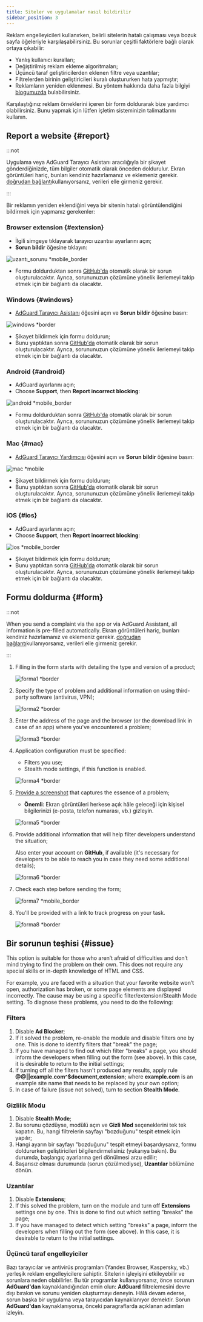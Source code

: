 ```yaml
---
title: Siteler ve uygulamalar nasıl bildirilir
sidebar_position: 3
---
```



Reklam engelleyicileri kullanırken, belirli sitelerin hatalı çalışması veya bozuk sayfa öğeleriyle karşılaşabilirsiniz. Bu sorunlar çeşitli faktörlere bağlı olarak ortaya çıkabilir:

- Yanlış kullanıcı kuralları;
- Değiştirilmiş reklam ekleme algoritmaları;
- Üçüncü taraf geliştiricilerden eklenen filtre veya uzantılar;
- Filtrelerden birinin geliştiricileri kuralı oluştururken hata yapmıştır;
- Reklamların yeniden eklenmesi. Bu yöntem hakkında daha fazla bilgiyi [blogumuzda](https://adguard.com/en/blog/ad-reinsertion.html) bulabilirsiniz.

Karşılaştığınız reklam örneklerini içeren bir form doldurarak bize yardımcı olabilirsiniz. Bunu yapmak için lütfen işletim sisteminizin talimatlarını kullanın.

## Report a website {#report}

:::not

Uygulama veya AdGuard Tarayıcı Asistanı aracılığıyla bir şikayet gönderdiğinizde, tüm bilgiler otomatik olarak önceden doldurulur. Ekran görüntüleri hariç, bunları kendiniz hazırlamanız ve eklemeniz gerekir. [doğrudan bağlantı](https://reports.adguard.com/new_issue.html)kullanıyorsanız, verileri elle girmeniz gerekir.

:::

Bir reklamın yeniden eklendiğini veya bir sitenin hatalı görüntülendiğini bildirmek için yapmanız gerekenler:

### Browser extension {#extension}

- İlgili simgeye tıklayarak tarayıcı uzantısı ayarlarını açın;
- **Sorun bildir** öğesine tıklayın:

![uzantı_sorunu *mobile_border](https://cdn.adtidy.org/blog/new/5si74extension.png)

- Formu doldurduktan sonra [GitHub'da](https://github.com/AdguardTeam/AdguardFilters/issues) otomatik olarak bir sorun oluşturulacaktır. Ayrıca, sorununuzun çözümüne yönelik ilerlemeyi takip etmek için bir bağlantı da olacaktır.

### Windows {#windows}

- [AdGuard Tarayıcı Asistanı](/adguard-for-windows/browser-assistant) öğesini açın ve **Sorun bildir** öğesine basın:

![windows *border](https://cdn.adtidy.org/content/Kb/ad_blocker/guides/browser-assistant.png)

- Şikayet bildirmek için formu doldurun;
- Bunu yaptıktan sonra [GitHub'da](https://github.com/AdguardTeam/AdguardFilters/issues) otomatik olarak bir sorun oluşturulacaktır. Ayrıca, sorununuzun çözümüne yönelik ilerlemeyi takip etmek için bir bağlantı da olacaktır.

### Android {#android}

- AdGuard ayarlarını açın;
- Choose **Support**, then **Report incorrect blocking**:

![android *mobile_border](https://cdn.adtidy.org/blog/new/apicfkandroid-new.jpg)

- Formu doldurduktan sonra [GitHub'da](https://github.com/AdguardTeam/AdguardFilters/issues) otomatik olarak bir sorun oluşturulacaktır. Ayrıca, sorununuzun çözümüne yönelik ilerlemeyi takip etmek için bir bağlantı da olacaktır.

### Mac {#mac}

- [AdGuard Tarayıcı Yardımcısı](/adguard-for-mac/features/browser-assistant) öğesini açın ve **Sorun bildir** öğesine basın:

![mac *mobile](https://cdn.adtidy.org/content/kb/ad_blocker/guides/browser-assistant-mac.png)

- Şikayet bildirmek için formu doldurun;
- Bunu yaptıktan sonra [GitHub'da](https://github.com/AdguardTeam/AdguardFilters/issues) otomatik olarak bir sorun oluşturulacaktır. Ayrıca, sorununuzun çözümüne yönelik ilerlemeyi takip etmek için bir bağlantı da olacaktır.

### iOS {#ios}

- AdGuard ayarlarını açın;
- Choose **Support**, then **Report incorrect blocking**:

![ios *mobile_border](https://cdn.adtidy.org/blog/new/fnl9aios.jpeg)

- Şikayet bildirmek için formu doldurun;
- Bunu yaptıktan sonra [GitHub'da](https://github.com/AdguardTeam/AdguardFilters/issues) otomatik olarak bir sorun oluşturulacaktır. Ayrıca, sorununuzun çözümüne yönelik ilerlemeyi takip etmek için bir bağlantı da olacaktır.

## Formu doldurma {#form}

:::not

When you send a complaint via the app or via AdGuard Assistant, all information is pre-filled automatically. Ekran görüntüleri hariç, bunları kendiniz hazırlamanız ve eklemeniz gerekir. [doğrudan bağlantı](https://reports.adguard.com/new_issue.html)kullanıyorsanız, verileri elle girmeniz gerekir.

:::

1. Filling in the form starts with detailing the type and version of a product;

    ![forma1 *border](https://cdn.adtidy.org/content/Kb/ad_blocker/guides/forma1en.png)

2. Specify the type of problem and additional information on using third-party software (antivirus, VPN);

    ![forma2 *border](https://cdn.adtidy.org/content/Kb/ad_blocker/guides/forma2en.png)

3. Enter the address of the page and the browser (or the download link in case of an app) where you've encountered a problem;

    ![forma3 *border](https://cdn.adtidy.org/content/Kb/ad_blocker/guides/forma3en.png)

4. Application configuration must be specified:

    - Filters you use;
    - Stealth mode settings, if this function is enabled.

    ![forma4 *border](https://cdn.adtidy.org/content/kb/ad_blocker/guides/forma4en.png)

5. [Provide a screenshot](../take-screenshot) that captures the essence of a problem;

    - **Önemli**: Ekran görüntüleri herkese açık hâle geleceği için kişisel bilgilerinizi (e-posta, telefon numarası, vb.) gizleyin.

    ![forma5 *border](https://cdn.adtidy.org/content/Kb/ad_blocker/guides/forma5en.png)

6. Provide additional information that will help filter developers understand the situation;

    Also enter your account on **GitHub**, if available (it's necessary for developers to be able to reach you in case they need some additional details);

    ![forma6 *border](https://cdn.adtidy.org/content/Kb/ad_blocker/guides/forma6en.png)

7. Check each step before sending the form;

    ![forma7 *mobile_border](https://cdn.adtidy.org/content/Kb/ad_blocker/guides/forma7en.png)

8. You'll be provided with a link to track progress on your task.

    ![forma8 *border](https://cdn.adtidy.org/content/Kb/ad_blocker/guides/forma8en.png)

## Bir sorunun teşhisi {#issue}

This option is suitable for those who aren’t afraid of difficulties and don’t mind trying to find the problem on their own. This does not require any special skills or in-depth knowledge of HTML and CSS.

For example, you are faced with a situation that your favorite website won’t open, authorization has broken, or some page elements are displayed incorrectly. The cause may be using a specific filter/extension/Stealth Mode setting. To diagnose these problems, you need to do the following:

### **Filters**

1. Disable **Ad Blocker**;
2. If it solved the problem, re-enable the module and disable filters one by one. This is done to identify filters that "break" the page;
3. If you have managed to find out which filter "breaks" a page, you should inform the developers when filling out the form (see above). In this case, it is desirable to return to the initial settings;
4. If turning off all the filters hasn't produced any results, apply rule **@@||example.com^$document,extension**; where **example.com** is an example site name that needs to be replaced by your own option;
5. In case of failure (issue not solved), turn to section **Stealth Mode**.

### **Gizlilik Modu**

1. Disable **Stealth Mode**;
2. Bu sorunu çözdüyse, modülü açın ve **Gizli Mod** seçeneklerini tek tek kapatın. Bu, hangi filtrelerin sayfayı "bozduğunu" tespit etmek için yapılır;
3. Hangi ayarın bir sayfayı "bozduğunu" tespit etmeyi başardıysanız, formu doldururken geliştiricileri bilgilendirmelisiniz (yukarıya bakın). Bu durumda, başlangıç ayarlarına geri dönülmesi arzu edilir;
4. Başarısız olması durumunda (sorun çözülmediyse), **Uzantılar** bölümüne dönün.

### **Uzantılar**

1. Disable **Extensions**;
2. If this solved the problem, turn on the module and turn off **Extensions** settings one by one. This is done to find out which setting "breaks" the page;
3. If you have managed to detect which setting "breaks" a page, inform the developers when filling out the form (see above). In this case, it is desirable to return to the initial settings.

### **Üçüncü taraf engelleyiciler**

Bazı tarayıcılar ve antivirüs programları (Yandex Browser, Kaspersky, vb.) yerleşik reklam engelleyicilere sahiptir. Sitelerin işleyişini etkileyebilir ve sorunlara neden olabilirler. Bu tür programlar kullanıyorsanız, önce sorunun **AdGuard'dan** kaynaklandığından emin olun: **AdGuard** filtrelemesini devre dışı bırakın ve sorunu yeniden oluşturmayı deneyin. Hâlâ devam ederse, sorun başka bir uygulama veya tarayıcıdan kaynaklanıyor demektir. Sorun **AdGuard'dan** kaynaklanıyorsa, önceki paragraflarda açıklanan adımları izleyin.
